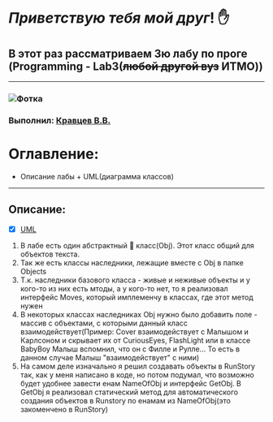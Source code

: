 # ***Приветствую тебя мой друг***! :raised_hand:
## В этот раз рассматриваем 3ю лабу по проге (Programming - Lab3(~~любой другой вуз~~ ИТМО))
---------
### ![Фотка](https://img.freepik.com/free-vector/matrix-style-binary-code-digital-background-with-falling-numbers_1017-25336.jpg?w=2000&t=st=1702158368~exp=1702158968~hmac=74d8c19bdcb2b0cd0070b3ec99cf317d441e2f7a2595ac9c0c76457534c3363a)
### Выполнил: [Кравцев В.В.](https://t.me/vadyataran2005)
# Оглавление:
- Описание лабы + UML(диаграмма классов)
----------
## Описание:
- [X] [UML]()
1) В лабе есть один абстрактный :new_moon_with_face: класс(Obj). Этот класс общий для объектов текста.
2) Так же есть классы наследники, лежащие вместе с Obj в папке Objects
3) Т.к. наследники базового класса - живые и неживые объекты и у кого-то из них есть мтоды, а у кого-то нет, то
   я реализовал интерфейс Moves, который имплеменчу в классах, где этот метод нужен
4) В некоторых классах наследниках Obj нужно было добавить поле - массив с объектами, с которыми данный класс взаимодействует(Пример: Cover взаимодействует с Малышом и Карлсоном и    скрывает их от CuriousEyes, FlashLight или в классе BabyBoy Малыш вспомнил, что он с Филле и Рулле... То есть в данном случае Малыш "взаимодействует" с ними)
5) На самом деле изначально я решил создавать объекты в RunStory так, как у меня написано в коде, но потом подумал, что возможно будет удобнее завести енам NameOfObj и интерфейс
   GetObj. В GetObj я реализовал статический метод для автоматического создания объектов в Runstory по енамам из NameOfObj(это закоменчено в RunStory)
